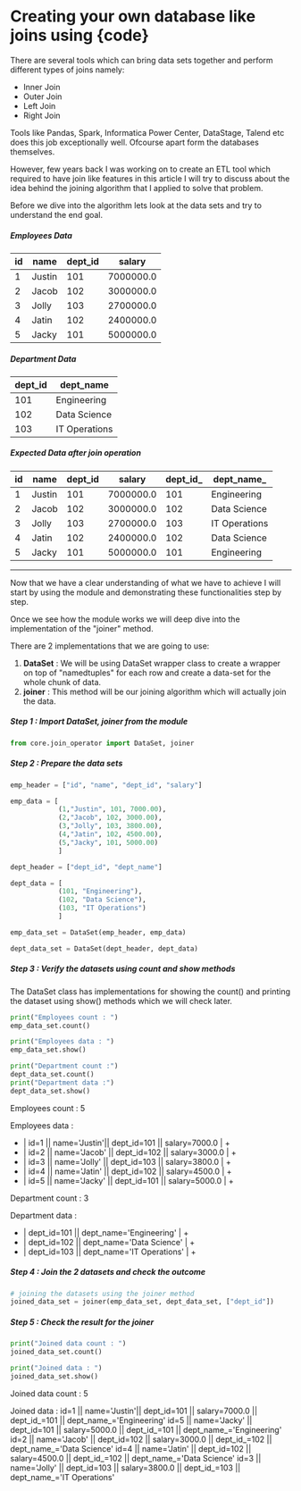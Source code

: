 # Creating your own database like joins using \{code\}

There are several tools which can bring data sets together and perform different types of joins namely:

* Inner Join
* Outer Join
* Left Join
* Right Join

Tools like Pandas, Spark, Informatica Power Center, DataStage, Talend etc does this job exceptionally well. Ofcourse apart form the databases themselves.

However, few years back I was working on to create an ETL tool which required to have join like features in this article I will try to discuss about the idea behind the joining algorithm that I applied to solve that problem.

Before we dive into the algorithm lets look at the data sets and try to understand the end goal.

##### Employees Data


| id | name | dept_id | salary |
| - | - | - | - |
| 1 | Justin | 101 | 7000000.0 |
| 2 | Jacob | 102 | 3000000.0 |
| 3 | Jolly | 103 | 2700000.0 |
| 4 | Jatin | 102 | 2400000.0 |
| 5 | Jacky | 101 | 5000000.0 |

##### Department Data


| dept_id | dept_name |
| - | - |
| 101 | Engineering |
| 102 | Data Science |
| 103 | IT Operations |

##### Expected Data after join operation


| id | name | dept_id | salary | dept_id_ | dept_name_ |
| - | - | - | - | - | - |
| 1 | Justin | 101 | 7000000.0 | 101 | Engineering |
| 2 | Jacob | 102 | 3000000.0 | 102 | Data Science |
| 3 | Jolly | 103 | 2700000.0 | 103 | IT Operations |
| 4 | Jatin | 102 | 2400000.0 | 102 | Data Science |
| 5 | Jacky | 101 | 5000000.0 | 101 | Engineering |

---

Now that we have a clear understanding of what we have to achieve I will start by using  the module and demonstrating these functionalities step by step.

Once we see how the module works we will deep dive into the implementation of the "joiner" method.

There are 2 implementations that we are going to use:

1. **DataSet** : We will be using DataSet wrapper class to create a wrapper on top of "namedtuples" for each row and create a data-set for the whole chunk of data.
2. **joiner** : This method will be our joining algorithm which will actually join the data.

##### Step 1 : Import DataSet, joiner from the module

```python
from core.join_operator import DataSet, joiner
```

##### Step 2 : Prepare the data sets

```python
emp_header = ["id", "name", "dept_id", "salary"]

emp_data = [
            (1,"Justin", 101, 7000.00),
            (2,"Jacob", 102, 3000.00),
            (3,"Jolly", 103, 3800.00),
            (4,"Jatin", 102, 4500.00),
            (5,"Jacky", 101, 5000.00)
            ]

dept_header = ["dept_id", "dept_name"]

dept_data = [
            (101, "Engineering"),
            (102, "Data Science"),
            (103, "IT Operations")
            ]

emp_data_set = DataSet(emp_header, emp_data)

dept_data_set = DataSet(dept_header, dept_data)
```

##### Step 3 : Verify the datasets using count and show methods

The DataSet class has implementations for showing the count() and printing the dataset using show() methods which we will check later.

```python
print("Employees count : ")
emp_data_set.count()

print("Employees data : ")
emp_data_set.show()

print("Department count :")
dept_data_set.count()
print("Department data :")
dept_data_set.show()
```

Employees count : 
5

Employees data : 
+ | id=1  || name='Justin'|| dept_id=101 || salary=7000.0 | +
+ | id=2  || name='Jacob' || dept_id=102 || salary=3000.0 | +
+ | id=3  || name='Jolly' || dept_id=103 || salary=3800.0 | +
+ | id=4  || name='Jatin' || dept_id=102 || salary=4500.0 | +
+ | id=5  || name='Jacky' || dept_id=101 || salary=5000.0 | +

Department count :
3

Department data :
+ | dept_id=101 || dept_name='Engineering' | +
+ | dept_id=102 || dept_name='Data Science' | +
+ | dept_id=103 || dept_name='IT Operations' | +
##### Step 4 : Join the 2 datasets and check the outcome

```python
# joining the datasets using the joiner method
joined_data_set = joiner(emp_data_set, dept_data_set, ["dept_id"])
```
##### Step 5 : Check the result for the joiner

```python
print("Joined data count : ")
joined_data_set.count()

print("Joined data : ")
joined_data_set.show()
```
Joined data count : 
5

Joined data : 
id=1 || name='Justin'|| dept_id=101 || salary=7000.0 || dept_id_=101 || dept_name_='Engineering' 
id=5 || name='Jacky' || dept_id=101 || salary=5000.0 || dept_id_=101 || dept_name_='Engineering' 
id=2 || name='Jacob' || dept_id=102 || salary=3000.0 || dept_id_=102 || dept_name_='Data Science'
id=4 || name='Jatin' || dept_id=102 || salary=4500.0 || dept_id_=102 || dept_name_='Data Science'
id=3 || name='Jolly' || dept_id=103 || salary=3800.0 || dept_id_=103 || dept_name_='IT Operations'
```